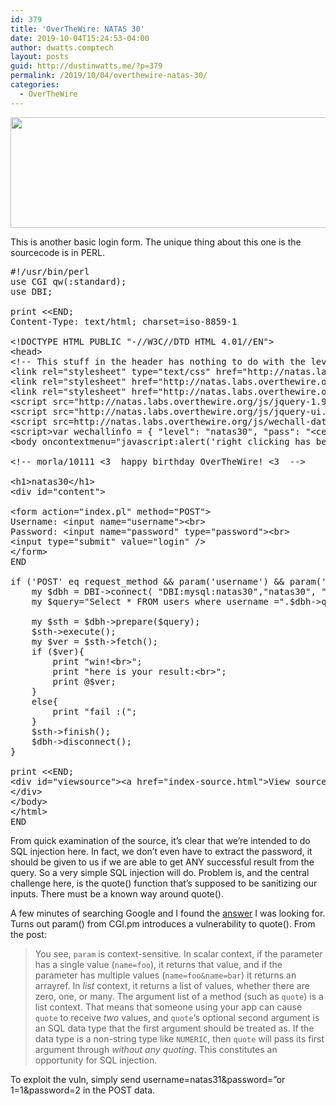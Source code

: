 ```yaml
---
id: 379
title: 'OverTheWire: NATAS 30'
date: 2019-10-04T15:24:53-04:00
author: dwatts.comptech
layout: posts
guid: http://dustinwatts.me/?p=379
permalink: /2019/10/04/overthewire-natas-30/
categories:
  - OverTheWire
---
```

<img class="alignnone size-large wp-image-381" src="http://dustinwatts.me/wp-content/uploads/2019/10/2019-10-04_15h26_33-1024x283.png" alt="" width="640" height="177" srcset="http://dustinwatts.me/wp-content/uploads/2019/10/2019-10-04_15h26_33-1024x283.png 1024w, http://dustinwatts.me/wp-content/uploads/2019/10/2019-10-04_15h26_33-300x83.png 300w, http://dustinwatts.me/wp-content/uploads/2019/10/2019-10-04_15h26_33-768x213.png 768w, http://dustinwatts.me/wp-content/uploads/2019/10/2019-10-04_15h26_33.png 1095w" sizes="(max-width: 640px) 100vw, 640px" />

This is another basic login form. The unique thing about this one is the sourcecode is in PERL.

<pre class="lang:perl decode:true ">#!/usr/bin/perl
use CGI qw(:standard);
use DBI;

print &lt;&lt;END;
Content-Type: text/html; charset=iso-8859-1

&lt;!DOCTYPE HTML PUBLIC "-//W3C//DTD HTML 4.01//EN"&gt;
&lt;head&gt;
&lt;!-- This stuff in the header has nothing to do with the level --&gt;
&lt;link rel="stylesheet" type="text/css" href="http://natas.labs.overthewire.org/css/level.css"&gt;
&lt;link rel="stylesheet" href="http://natas.labs.overthewire.org/css/jquery-ui.css" /&gt;
&lt;link rel="stylesheet" href="http://natas.labs.overthewire.org/css/wechall.css" /&gt;
&lt;script src="http://natas.labs.overthewire.org/js/jquery-1.9.1.js"&gt;&lt;/script&gt;
&lt;script src="http://natas.labs.overthewire.org/js/jquery-ui.js"&gt;&lt;/script&gt;
&lt;script src=http://natas.labs.overthewire.org/js/wechall-data.js&gt;&lt;/script&gt;&lt;script src="http://natas.labs.overthewire.org/js/wechall.js"&gt;&lt;/script&gt;
&lt;script&gt;var wechallinfo = { "level": "natas30", "pass": "&lt;censored&gt;" };&lt;/script&gt;&lt;/head&gt;
&lt;body oncontextmenu="javascript:alert('right clicking has been blocked!');return false;"&gt;

&lt;!-- morla/10111 &lt;3  happy birthday OverTheWire! &lt;3  --&gt;

&lt;h1&gt;natas30&lt;/h1&gt;
&lt;div id="content"&gt;

&lt;form action="index.pl" method="POST"&gt;
Username: &lt;input name="username"&gt;&lt;br&gt;
Password: &lt;input name="password" type="password"&gt;&lt;br&gt;
&lt;input type="submit" value="login" /&gt;
&lt;/form&gt;
END

if ('POST' eq request_method && param('username') && param('password')){
    my $dbh = DBI-&gt;connect( "DBI:mysql:natas30","natas30", "&lt;censored&gt;", {'RaiseError' =&gt; 1});
    my $query="Select * FROM users where username =".$dbh-&gt;quote(param('username')) . " and password =".$dbh-&gt;quote(param('password')); 

    my $sth = $dbh-&gt;prepare($query);
    $sth-&gt;execute();
    my $ver = $sth-&gt;fetch();
    if ($ver){
        print "win!&lt;br&gt;";
        print "here is your result:&lt;br&gt;";
        print @$ver;
    }
    else{
        print "fail :(";
    }
    $sth-&gt;finish();
    $dbh-&gt;disconnect();
}

print &lt;&lt;END;
&lt;div id="viewsource"&gt;&lt;a href="index-source.html"&gt;View sourcecode&lt;/a&gt;&lt;/div&gt;
&lt;/div&gt;
&lt;/body&gt;
&lt;/html&gt;
END
</pre>

From quick examination of the source, it&#8217;s clear that we&#8217;re intended to do SQL injection here. In fact, we don&#8217;t even have to extract the password, it should be given to us if we are able to get ANY successful result from the query. So a very simple SQL injection will do. Problem is, and the central challenge here, is the quote() function that&#8217;s supposed to be sanitizing our inputs. There must be a known way around quote().

A few minutes of searching Google and I found the [answer](https://stackoverflow.com/questions/40273267/is-perl-function-dbh-quote-still-secure) I was looking for. Turns out param() from CGI.pm introduces a vulnerability to quote(). From the post:

> You see, `param` is context-sensitive. In scalar context, if the parameter has a single value (`name=foo`), it returns that value, and if the parameter has multiple values (`name=foo&name=bar`) it returns an arrayref. In _list_ context, it returns a list of values, whether there are zero, one, or many. The argument list of a method (such as `quote`) is a list context. That means that someone using your app can cause `quote` to receive _two_ values, and `quote`&#8216;s optional second argument is an SQL data type that the first argument should be treated as. If the data type is a non-string type like `NUMERIC`, then `quote` will pass its first argument through _without any quoting_. This constitutes an opportunity for SQL injection.

To exploit the vuln, simply send <span class="lang:xhtml highlight:0 decode:true crayon-inline">username=natas31&password=&#8221;or 1=1&password=2</span> in the POST data.